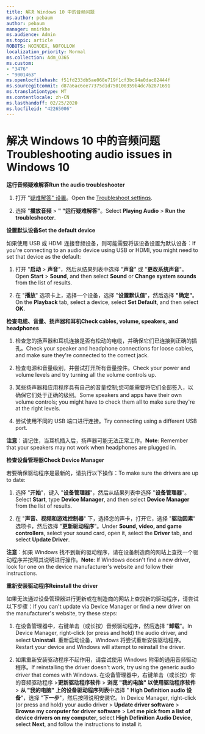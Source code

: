 ```yaml
---
title: 解决 Windows 10 中的音频问题
ms.author: pebaum
author: pebaum
manager: mnirkhe
ms.audience: Admin
ms.topic: article
ROBOTS: NOINDEX, NOFOLLOW
localization_priority: Normal
ms.collection: Adm_O365
ms.custom:
- "3476"
- "9001463"
ms.openlocfilehash: f51fd233db5ae068e719f1cf3bc94a0dac82444f
ms.sourcegitcommit: d87a6ac6ee77375d1d750100359b4dc7b2871691
ms.translationtype: MT
ms.contentlocale: zh-CN
ms.lasthandoff: 02/25/2020
ms.locfileid: "42265006"
---
```

# <a name="troubleshooting-audio-issues-in-windows-10"></a><span data-ttu-id="33baf-102">解决 Windows 10 中的音频问题</span><span class="sxs-lookup"><span data-stu-id="33baf-102">Troubleshooting audio issues in Windows 10</span></span>

<span data-ttu-id="33baf-103">**运行音频疑难解答**</span><span class="sxs-lookup"><span data-stu-id="33baf-103">**Run the audio troubleshooter**</span></span>

1.  <span data-ttu-id="33baf-104">打开 "[疑难解答" 设置](ms-settings:troubleshoot)。</span><span class="sxs-lookup"><span data-stu-id="33baf-104">Open the [Troubleshoot settings](ms-settings:troubleshoot).</span></span>

2.  <span data-ttu-id="33baf-105">选择 "**播放音频** > **" "运行疑难解答"**。</span><span class="sxs-lookup"><span data-stu-id="33baf-105">Select **Playing Audio** > **Run the troubleshooter**.</span></span>

<span data-ttu-id="33baf-106">**设置默认设备**</span><span class="sxs-lookup"><span data-stu-id="33baf-106">**Set the default device**</span></span>

<span data-ttu-id="33baf-107">如果使用 USB 或 HDMI 连接音频设备，则可能需要将该设备设置为默认设备：</span><span class="sxs-lookup"><span data-stu-id="33baf-107">If you're connecting to an audio device using USB or HDMI, you might need to set that device as the default:</span></span>

1. <span data-ttu-id="33baf-108">打开 "**启动** > **声音**"，然后从结果列表中选择 "**声音**" 或 "**更改系统声音**"。</span><span class="sxs-lookup"><span data-stu-id="33baf-108">Open **Start** > **Sound**, and then select **Sound** or **Change system sounds** from the list of results.</span></span>

2.  <span data-ttu-id="33baf-109">在 "**播放**" 选项卡上，选择一个设备，选择 "**设置默认值**"，然后选择 **"确定"**。</span><span class="sxs-lookup"><span data-stu-id="33baf-109">On the **Playback** tab, select a device, select **Set Default**, and then select **OK**.</span></span>

<span data-ttu-id="33baf-110">**检查电缆、音量、扬声器和耳机**</span><span class="sxs-lookup"><span data-stu-id="33baf-110">**Check cables, volume, speakers, and headphones**</span></span>

1. <span data-ttu-id="33baf-111">检查您的扬声器和耳机连接是否有松动的电缆，并确保它们已连接到正确的插孔。</span><span class="sxs-lookup"><span data-stu-id="33baf-111">Check your speaker and headphone connections for loose cables, and make sure they're connected to the correct jack.</span></span>

2. <span data-ttu-id="33baf-112">检查电源和音量级别，并尝试打开所有音量控件。</span><span class="sxs-lookup"><span data-stu-id="33baf-112">Check your power and volume levels and try turning all the volume controls up.</span></span>

3. <span data-ttu-id="33baf-113">某些扬声器和应用程序具有自己的音量控制;您可能需要将它们全部签入，以确保它们处于正确的级别。</span><span class="sxs-lookup"><span data-stu-id="33baf-113">Some speakers and apps have their own volume controls; you might have to check them all to make sure they're at the right levels.</span></span>

4. <span data-ttu-id="33baf-114">尝试使用不同的 USB 端口进行连接。</span><span class="sxs-lookup"><span data-stu-id="33baf-114">Try connecting using a different USB port.</span></span>

<span data-ttu-id="33baf-115">**注意**：请记住，当耳机插入后，扬声器可能无法正常工作。</span><span class="sxs-lookup"><span data-stu-id="33baf-115">**Note**: Remember that your speakers may not work when headphones are plugged in.</span></span>

<span data-ttu-id="33baf-116">**检查设备管理器**</span><span class="sxs-lookup"><span data-stu-id="33baf-116">**Check Device Manager**</span></span>

<span data-ttu-id="33baf-117">若要确保驱动程序是最新的，请执行以下操作：</span><span class="sxs-lookup"><span data-stu-id="33baf-117">To make sure the drivers are up to date:</span></span>

1. <span data-ttu-id="33baf-118">选择 "**开始**"，键入 "**设备管理器**"，然后从结果列表中选择 "**设备管理器**"。</span><span class="sxs-lookup"><span data-stu-id="33baf-118">Select **Start**, type **Device Manager**, and then select **Device Manager** from the list of results.</span></span>

2. <span data-ttu-id="33baf-119">在 "**声音、视频和游戏控制器**" 下，选择您的声卡，打开它，选择 "**驱动因素**" 选项卡，然后选择 "**更新驱动程序**"。</span><span class="sxs-lookup"><span data-stu-id="33baf-119">Under **Sound, video, and game controllers**, select your sound card, open it, select the **Driver** tab, and select **Update Driver**.</span></span>

<span data-ttu-id="33baf-120">**注意**：如果 Windows 找不到新的驱动程序，请在设备制造商的网站上查找一个驱动程序并按照其说明进行操作。</span><span class="sxs-lookup"><span data-stu-id="33baf-120">**Note**: If Windows doesn't find a new driver, look for one on the device manufacturer's website and follow their instructions.</span></span>

<span data-ttu-id="33baf-121">**重新安装驱动程序**</span><span class="sxs-lookup"><span data-stu-id="33baf-121">**Reinstall the driver**</span></span>

<span data-ttu-id="33baf-122">如果无法通过设备管理器进行更新或在制造商的网站上查找新的驱动程序，请尝试以下步骤：</span><span class="sxs-lookup"><span data-stu-id="33baf-122">If you can't update via Device Manager or find a new driver on the manufacturer's website, try these steps:</span></span>

1. <span data-ttu-id="33baf-123">在设备管理器中，右键单击（或长按）音频驱动程序，然后选择 "**卸载**"。</span><span class="sxs-lookup"><span data-stu-id="33baf-123">In Device Manager, right-click (or press and hold) the audio driver, and select **Uninstall**.</span></span> <span data-ttu-id="33baf-124">重新启动设备，Windows 将尝试重新安装驱动程序。</span><span class="sxs-lookup"><span data-stu-id="33baf-124">Restart your device and Windows will attempt to reinstall the driver.</span></span>

2. <span data-ttu-id="33baf-125">如果重新安装驱动程序不起作用，请尝试使用 Windows 附带的通用音频驱动程序。</span><span class="sxs-lookup"><span data-stu-id="33baf-125">If reinstalling the driver doesn't work, try using the generic audio driver that comes with Windows.</span></span> <span data-ttu-id="33baf-126">在设备管理器中，右键单击（或长按）你的音频驱动程序 >**更新驱动程序软件** > **浏览 "我的电脑" 以使用驱动程序软件** > **从 "我的电脑" 上的设备驱动程序列表**中选择 " **High Definition audio 设备**"，选择 "**下一步**"，然后按照说明安装它。</span><span class="sxs-lookup"><span data-stu-id="33baf-126">In Device Manager, right-click (or press and hold) your audio driver > **Update driver software** > **Browse my computer for driver software** > **Let me pick from a list of device drivers on my computer**, select **High Definition Audio Device**, select **Next**, and follow the instructions to install it.</span></span>
